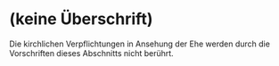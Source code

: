# (keine Überschrift)

Die kirchlichen Verpflichtungen in Ansehung der Ehe werden durch die Vorschriften dieses Abschnitts nicht berührt. 

